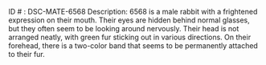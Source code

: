 ID # : DSC-MATE-6568
Description: 6568 is a male rabbit with a frightened expression on their mouth. Their eyes are hidden behind normal glasses, but they often seem to be looking around nervously. Their head is not arranged neatly, with green fur sticking out in various directions. On their forehead, there is a two-color band that seems to be permanently attached to their fur.